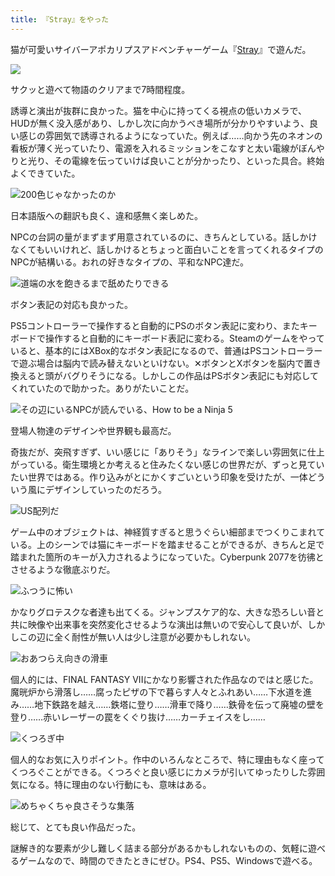 ```yaml
---
title: 『Stray』をやった
---
```

猫が可愛いサイバーアポカリプスアドベンチャーゲーム『[Stray](https://store.steampowered.com/app/1332010/Stray/?l=japanese)』で遊んだ。

![](https://lh3.googleusercontent.com/docs/ADP-6oFUM-X5z_DKOPXfe3t31DHlS8G3SaQq6-XQ8B0JUEYPPIqvNJBMX8r7FHrJlLiQgcXxBVGcRtlcn1SEPtQBM2WWL0GU0o6JYT5yZTNZV1d9tZb7hFxkpKL9xsT8Bk_2TJCagOrC_j_fM2DuuUEI8lMHWDgyuWQasOKto8tchT8Apqs_K6sYiPFiVS3_aN-NoEqKoJYDuPGzwhOX02HjsEER3fY7bWZr5vY088WHiOhsCwnOrEkk7Cy5_2hBb6hD0gpuPhsS17V7Z41TrkPR2iQ8Bz9Oy8IjJmOexiqTo1ZdAEHv5a5l5jieaCtP_O-sKiMX1KcX2H1LxAV32lUa7G5zIzAKBQuyff3XIkIK1-nDPYpNrM786J47vda8Wj0VwgObUGLsVBO5-AMdZrBrUqtaKKShSph-cBwd40nbTtsai6qFw2FpxOmBbuvuDdyNGNA9kN7eJ3pVopDKRmNzD4z0zrS-kDQFpNNG7AjByJIXSqoihCXdLxTTIu-5Wp5Yvy4DySsk5NDD9vzNfewGgVK0QRyvrjJIDeEEw6yfLtHQ5YVKuLStFWE64rYaiRv7td8oGwfPICRbNn8kAjx0dUocP0VfYxcKwTDXFZW4syUEcNQVyOylHMEP5LXXtTM-6Rndt1wTobyp9Ci1_Zjly7wU-Ppydv6UpH7T4SEoxhME-PdxbPaAlWPHtOY4Scg0iuq8YyKx7AIL9XS7leEjssYL6j5YyjYmEvK-EK1yZ3Lxrgb01idHqlUf7jqmgHiJ7VNbAgf283pYJRR7wFtRcmh_TDM2-CSgHPysgy4tZk-msx8fmvGOb4nPJWAawjw1IVNpD6thBHoSs-h94vJDvyoojGoOwSoup4zg9ppyHFXSMbJhcEl0vgxDVWChbO4Dz7FlU4_tL6CQ5ODdwWHSs8924MYGWZXHjtn2bNzLCMpvuKQiJaliFNq9PIbRKUJdyNqOfbKQIa9kyGtLYWesm-UOPzMa58r6Oftdqind-VV77mLG80ToFEMBsTD6GNp8uW9cmzmT_fO8ccSbAbvKdCX5m9b01qClrJ0R7s114S9E-pIuo6q9Icr6VsQyVdfK6TmOKVHSq-wWmmEjJ6PwffzLpw19YEol5h9ImHJeDM1BTybbBDLCD8jxgGklM30frpSZKbO9mnD9OPihYB6nzzIHHgTxCHL_A5np3YPjc2PK-ACWRWcNUqYbPp0tTArOFHrwgeyKgXbYgFB4EOgciHiCj27_FHedxb9nu87Gb_V43Z03Vg)

サクッと遊べて物語のクリアまで7時間程度。

誘導と演出が抜群に良かった。猫を中心に持ってくる視点の低いカメラで、HUDが無く没入感があり、しかし次に向かうべき場所が分かりやすいよう、良い感じの雰囲気で誘導されるようになっていた。例えば……向かう先のネオンの看板が薄く光っていたり、電源を入れるミッションをこなすと太い電線がぼんやりと光り、その電線を伝っていけば良いことが分かったり、といった具合。終始よくできていた。

![](https://lh3.googleusercontent.com/docs/ADP-6oFtXBFVTd5tA2ZfkC3Aj5x2SFeh5tC_FoMZO5aO7VmTPRRJ6A8nA6o92euVyfrzD_mwq1VZiyVC0SWgJsKQcF_-NElCapkEPAE7BKziELT_qGmMeVJY_aDjkavgsFK7Nbz7YAsh2_oEnBnc85YvWxrXNL014WNLS5yNs5P8tW5evxB67SeIuDuZ8gPgWU5rrVvWgaRKaoO91GwbgqDBJskwJDuA9EEHm3rDSo5KbPZNS-sQD4rbmR6QBZvaPjxZF_yjiNYh_2J44YUxV6DTkmxdySHY8dT6-lIj1rKm5JOXZxabVGcjq3VJ8KSGUpaMLDPre1x1EqxwONVnJ5CCUsdveT5j7KuYbLyLajDFkB6Ek00BNqH4VkuOrlMdwN2MUgR3w_-aB91VBkSbrwj884BcdogLHYfKx7y1KGwzT_uBTs271aUTVVB9lIVX2nQyblkq2fVZZNrvRH2aTlO0MNY3mDbLnPnFxAX4IO-EWB5xgRw3z-PVKv2eWLe_epFzckvM3EhJHmg2k-SAY4MFT7Z79eHUJXdGLTHnw3gZiEnhaiR5hK001cRswlVgp1bGj7u4LT2OQBuOfMWIOA6BcKBgCg3By04NUJlUoQHp1wPp955fOnj3XOjBeAKa4DHrPswLa8d2Ef1iO_mppRSZqJgpOPIOifPsUuoflgYHspiYAP4cn_rRiE2098bKw-46R8RzpCldVlc-iHMeYsFfaxZktsjfOcowbB_pWS-UlKAiMy4s9U8wMhn1ik_sRUNsyMy0R5EstVpmwDuW4nyTd1V_AMveK3hmSNj0VlOyWWvA1iX14YVrgrFqT8HueU8UcH-fajHVzlYRv8zhYqR8n98QQX8PX1EfI553F4eHWpKGKUgrJDFb5rDsRUDqT5_SK1mS25k53DTtIvfszgPrau1Sf_kGiyPyQY561p4Sed3hIEdho8t6bJ3caMnYHcpUr5TC5HIRm9a1qC-vIs7QfUKwcbYERwkT6sDfWpgs6W2mZm3PodpFyCbdOsLNAo_bWeLfXcnep-bUpMzA9BVlGUnyjmQauspoTtNs9W5Qgi_eyPtFBhNV_bxmNrCT2CdkH0eK7Hwx_3aofe3omfffJLggQgrOEbZCh_-pxNKraLD0hjTZvDQpHvFRwKr5aPpc0tArhNUifgjEkpliJkoewb0-g-ivSio1cmH22b_SPXmMuZDkSeGIW5kwl27P0uqgNYQb0JNKuy3JmpJ0jgjsHDnN6t37FQFDdGoySJn_RSsYQYNwFg "200色じゃなかったのか")

日本語版への翻訳も良く、違和感無く楽しめた。

NPCの台詞の量がまずまず用意されているのに、きちんとしている。話しかけなくてもいいけれど、話しかけるとちょっと面白いことを言ってくれるタイプのNPCが結構いる。おれの好きなタイプの、平和なNPC達だ。

![](https://lh3.googleusercontent.com/docs/ADP-6oGfw9F0vPzIY40_OSoYb_oc9u1LFcwCEwbVca6x7SfvNouQyCDPvn151O0LZF6kjORHE5-pmcZR6E-OSiVZ74OMBP6fnHEaVOqE4IIJpWBOXXUm9rkydUAUNuzzMGeF6PGueaRCpCwehJ7SQJ-ZpOyfHghxPKYSa6RRlsWEVcu9fzRM0midKXLVP0neYoc-kbouwDMNWMoN3KslwjYt2a9qCuThRREinSCwduMG4Bl2o3bY73VcMbUxZUhLBm4mq4J9nwNGc1_xMzFj3Rehq-0Unx6jGOH54zyzdIAF27EgwBRrf2oyvyPlwAkxVl0WJFR1_-Mf3Cpre3d3-XO8P-2AeKC-mzqg5_MNzoDfE3AB8y0QQiiKSwOBD0JntiEBlHkqbUDIp8k8Lm_T8Oje4tKlBitunMeJoWIpKl8_8vq3T6M9dJKLLyDZq9KVGy1TM3tNbz61stUWtq4chtfg5vpWVNpIVp23FAeyhnAjH95ubGYY3q1aYgZ9sg6sxPgcqu4QpRNXmcD_tByyG5HcjrbI15uwCCDZBanOOl7HOWdkcFp-toC4Ua-IR7dJxRJn8hCX7YBz1BBcdTxt8jNWuQI33E0DSFnI_XKB7fuwbqfOVjw-xZ8qF-CgUREIyd60KUhnsCjgG69jj4c_3ja0ZZcq23NcfzmpqRX_H7I4WhRit0G29x_aG9jQLRg6qPDo9jSVOINXfw2UetPaC9jym4-5hmpkxooBOyyclItvPaMxuWZ8VkY0zWawW95VWRZivKYsy2f1FAE9jc2M7N8n232-MYQ8WxWIU7YRein7YVc8tWyQECP_EsmDrpFCp1ShDpxLxhRTAkP-YkVk4YCJvY6uvzV7Tgtbry9AXPT9mV0-kUy2K4UHfOk4Cz8JxNSZShwKM2iQqbEgLwVvjV-xh5YMa69IK016PUbMD-DhQy7TNpWclm91JKvOecT_vbOAakijLl12bksYn-g7q4MrPzFr_6ml4akY0u6IR1292mkViFBHjA069igxfV3MxjturoRzh-TcZmoh1xfJa28AukZX09BVDKiU-apHtKuNReG4zsGyHs6JlnM3f-qnUnmFxnuVvOLxdLGTXAN8cX6PVuNy5L-pKeGJ1uLb7uMhYXKiyVD1ssASwVJuR4OfWiU3LbxUwS-tJaCU6ljtLv8Q05I9zkunmswifnUXxGJ8K4R2Arpv8aGxG4aMkKysMDIugECwgEovIYu5aTT73rcFe8BPzubP4CrBJ5QIKs0UvY9nl8bAWA "道端の水を飽きるまで舐めたりできる")

ボタン表記の対応も良かった。

PS5コントローラーで操作すると自動的にPSのボタン表記に変わり、またキーボードで操作すると自動的にキーボード表記に変わる。Steamのゲームをやっていると、基本的にはXBox的なボタン表記になるので、普通はPSコントローラーで遊ぶ場合は脳内で読み替えないといけない。✕ボタンとXボタンを脳内で置き換えると頭がバグりそうになる。しかしこの作品はPSボタン表記にも対応してくれていたので助かった。ありがたいことだ。

![](https://lh3.googleusercontent.com/docs/ADP-6oHoqIoBrwMmP_gFWPRjVHueBFHNn68cVnfeG1GcfWiYE7ukk_NdZgelF_HbyjGvDBoWDBIEYa6HCCfaYrBX0tMVZbpHII-klx1n-95-omKtG7jS0xf_Vnyq1e1a_rzy98E7gvOB1LIhOldyRwawNKG_PeeZYcrc8L1HsHenk8FcQokO7uj887eqlLmLzcPEuyttuT4AancYONhej0emhiAgxZct6nvXP117lU7puCOZT33eI4c0A_9gkBW-fcn-gaj41tqDBSP-N-1xM1kBegdQaWszoHf6qeNZPPzr0R__nCIcsW4brR4dMBcQajSdsj4G36DC4nlArN9P9n-3tYjtoyZFFv7Vf_NIoWhVmxyIYHHsyx7TWjk27uZdJoC2UtgeKYWLFly1L72M-STszS12i4jjJ1aAo09aPqVUq5XqyOlkTKJUIVC-qeCqDG3LcVuPuhBVO4ZS9fFRq0ZTvU3xH5nN6dixt9mzorJAlsAYxEwH-yy6f27aY6jan5ld-aL6GxdqXML0Lhs1HqEcv65cdFXzbAudZmW7XDp4hgwm3rvEDucBIdd5UNbndraUqqiuZQNouRl27eV4C340837bzcLvbU6PfqOh10iWk_VJWb6CGeymt91J74lpuouM116fZxXF9x4W0hRGwDydBo-NJAWUYaLktbqU-schQ0ScJ9R77_1HsKz-Hitpgr9DaUTPQbbsbsNx9fq_BACkLBTA_xk12sNHNuZOrIZGax5f6YeYdw23R_zvn5Z66UFQX6vWbSnDWq5l629SnBTjYzC8IQ1paDY94BtAEzebEHEYxF8cymISFTy0rA5PoClbawBxlIFiEAZfpaXcfWWs0tKhdFCuLTebFY1n82fgeDVbJTp8BDnNrcGrLC4L6weUBrF8gA3Q3PV3zL7Y0SH_zQCQIpcG3ccwJQmxFc0yogl5b1iubYZetveXxGFdVF_Qbsmc5grfHc7aNQ30nmbFDEi2OWdMEcngY-poVghDUadJNXOMasT1LigiLO9vHI5-Tx8jnuJWVkrbDG_6fxcr-ZdAwUrsJs8j4wurd7yBwDYYv5O1T0IADPMh6P-Eo6-lzO4Y-VYsu2hzCkANz9i4Ktk-3iym0vppYOqACj6acLp3_ltvu3O0Izx-DEOckVQqfKMwIQTslpSG3zdLCiPa5TCy2XE5tKubmYs0Hv_wr2JoXPg2Y2x7FIUNpUU53ISF8WH34q8-oOtUtBflnBM1_NFVFx6KETMTs2PPtlyEkoIpUlvIrg "その辺にいるNPCが読んでいる、How to be a Ninja 5")

登場人物達のデザインや世界観も最高だ。

奇抜だが、突飛すぎず、いい感じに「ありそう」なラインで楽しい雰囲気に仕上がっている。衛生環境とか考えると住みたくない感じの世界だが、ずっと見ていたい世界ではある。作り込みがとにかくすごいという印象を受けたが、一体どういう風にデザインしていったのだろう。

![](https://lh3.googleusercontent.com/docs/ADP-6oEr_tqzcwOJdv13bua7zL0MBbzsrKz1IuJpv_-ErMXchgtm8Zk8ByAO-b0kBmQIr8pEDjr4Is9ZGXJKZJtUwswSel0_VXPQgg3iB3Upg6HSqs11d9cubRXe45iYFDdwGhux3b9sg05IzFX4PSxn3qyccKgcTrA5-dmfxhFSUVDJ0hI31I-Yl8UMBPZtpUkvGlVMevGtfVcX8DT-dkX7uL9hAak_62fYc3ivI1dXX1Scv2toK2aTV_I7RMkiB3H9e5qY94FXsFulfb2ODjN2_C-kHg5C6EV337vyc5HLXSNQ_7hsPPOAbAUJgNwoYht6wjv52uzhCDoj5yNUijIgNkcP4X0fSRAh09rBvf_9ApvEtYLX6SUFPRL7GO6oQHnPm8DyYOZN451kZfZXGcy6uPau5S4sqmeBWtGQKE8QniVjDCy0Fi29o38oqcnen7B63y62vx_1UBw3AXvl914j8PbjqLN0WcQ6dbN8ReYDeNtoGDmaZweInwwlh4PhNdoBBVqTsqOrCqH09SIn75NtHQg_TBLOS-04CNS-lw1kKc8ucifbm_UL0-gFflQGwouK7K7DrxuEaiU_f2aTKfOmp3g5sBzLF6CEW9j6HkU7k5z3DQoT-iewoF0PPnLLLhSl7BtdNfkJJtBCewrFqrdN1rNnrdueQNEQYHzu8BxUsmYOwbi5qc5fHgf8UpqDKMvSQQCGU208RLt_zpf7zWpPdkIC4h-bt4syQKN1FCXyQtvZLd43XskNiSxE1FK3tAs2iIAHnpXFP3hReftlkARMW03PvExUPsO-xTSIvZYWM5p6R8VVbkVGqcHDE4y9EA6A47hSB39vYZlTcPUVW7X0rLPRzWPq1pG2ESk5VJs1mrMXBRUnPH2sV-Vt9sGkeCwt0BsJWNfJ3ND6IbS6oQV9HhgHMS7NSIi2YypcN-x_dF0HS2v2HOqDrGr2-HwZi0qPeIXC1xIvIO7ruT--17f07fewEnQSa9u54c-TsBz0oemn2xNb-O0LKbKlubp8XEXqdU7FbP0SrEHymz5mrpyIYxu4laKb2y8hXSPYN-PUD9A6TAsHstLvAXCtiKSf5IuH9p0-_Q71-o6u1B1BW0X2xXt0Bemwrz9d2Nc6ElPg-Hqo5Rm8abl8KH6ohYy9CJeuKTkplcjUINoUHSomLyAsq2HDDoXhop31fhry73XADWPa84j5ybCGF7T7R7DX3ROwO15rs-a0tQ0MbplH9nNWxyCUtDlTafMDC-b0a4rOZTWpsDslvQ "US配列だ")

ゲーム中のオブジェクトは、神経質すぎると思うぐらい細部までつくりこまれている。上のシーンでは猫にキーボードを踏ませることができるが、きちんと足で踏まれた箇所のキーが入力されるようになっていた。Cyberpunk 2077を彷彿とさせるような徹底ぶりだ。

![](https://lh3.googleusercontent.com/docs/ADP-6oFcd5yjeNWiXzMZZL8Qs90-fYjwrbQ9ovute6eV3yBrzpOlCbcWyrMh5GOf2iwKbbLiGE74uQYhY94aIn-t5pWJAWiNel5FPaOy8YvVAMaROHhQGHEaZg6KQ7MZ3BdbGbuo1kAc5106A-oqpoxgijirNGR16W-wvj7zPfWqvM04gWg-EqrugaIoO7q-yzlSs-42_eDQA3Roo9TjruN4BAuSe8slpkHDGvfBzHuQzFIOppDMfzYorWle1bmAFb7IHtgUqjxK-DnY74pk4TZQat08ZuG-mv5YlBum7Q1cxVHBY9q0SGnfKjfzXmdhWsRdhCYIK0oggWoYOKYZS7cNx45A31M6W897kzCbt2Y5lUPflQxYB3gXWWUnv6JWUYiHFUjz6pMWQDfXvcytCa0eUPcXDhhn6pScnHTj1eoi_MBK0aReiUX0UweMvfkAFsPsKFRYtbsCL1vbrSdDHMY5N3FI1OEYJSds9XJsNnDsuSGZuEB5x4umj29qdjKi3-g_AJOPvjzy0stE7uZCmxu_noYwWyHkJS32UfSZBpz23bc1GlH4LndaFaXYtXgUPJkNFBFi-e5YBzKwnOW1tqzyd3E6y5lEzUY-XN6QmEjzhKMGxBkwvClwAmtzEs-2eMjQUSIz0sUvibiX1GaKCvugg3NOlYMjK__lfDDgJA-GOTI2a02DE_KVN0dXAMopG9AjtRvf0tVlglGcB55uezpNlsdMBCyc-v8e3F4UrGqr6btps2xCoQNKK7Dc1QtMX8KeRRo68xyIla9Q8KLv7x-5n7KwosnPJXSPD6Y2_uDWjY78ygdl_ITxotdlYTw_OASOyBli9Zj_Q5WYrUCAvIph5SN4qlt6gVlpcTQqbjTI_0PZ7A4jGmbJ7gklhm7PuNluXAGS59qsNmZdtAGCYExFSjSeaWCXXiAIvTkH-3qhXe1YCmFxhtBr5NxoyE9FkbrnxBFywcdWR3T8Mt1untS2lAQafr0Pks1iUmVTA34KsQYdUUAZ7ctlCRvmp7CDNsxiZ79w_TyRAN0VWkKUq0XdcRN9E8TNXW2_v3AWXSB_rkiGoswIrEIZNCWGlX4Gg2qlqbs3T2yoR04o49GYOOZkacAU6LEi2lIbbe_id3n9JpdyvqQBF3l079N4XeY1MBXzldhSM3ExpLc7Ej8FyLdFWi9nQUHnv84P9VlywuFslrKUEpE9z_sCb_gePTwwJHPK5DjSoEr9C3XcgGx4rc1YETMzBk3GNToaod7aE6o3QtAtTSGZ5w "ふつうに怖い")

かなりグロテスクな者達も出てくる。ジャンプスケア的な、大きな恐ろしい音と共に映像や出来事を突然変化させるような演出は無いので安心して良いが、しかしこの辺に全く耐性が無い人は少し注意が必要かもしれない。

![](https://lh3.googleusercontent.com/docs/ADP-6oH9FuDU-1FGtUqIAOj3leJ4neU7SaQ6UAx2uUbsyTeLc8-skXx2kzRA3MT3JOnc5rIiuGZBpMQsvYfLaIjqnkOM_IqMpK-3PJ7lFjbcblJUkRMTUaC_4HQfsHG0zchZg3jujrXV-TaxOGFKd9_bHiW5RJJ-dcXnpTlnHEjQSy4pv64Eq6EyizZAAhsHPvZHu1kL0eLsARzDfyk2ohmMrK22wlhODCqPXHbKGylht3WgNji8Ttb1RnYWhB3H189AxV3qdICVmSaU2Mqih4LvOqAFjrB7_IlCWxbsLenFIKsYnCmZN9xyDgk8DlQk21kNtMcXzj5E7_LqxMh6kg2gd_cKlDfcSus6NmeSQ3yqeTSWKR7_lIOmc8es0Z2zq9VLrz7KTU-S--NgCaXntjasPHGfLRaLxi4ZAUHyARUBUOMiI6wKILNi9drpBjVsU22zPloBNV0C0KcAixgIYH3C2fmrrNNIQ1rl7Np8Yd_kxGv1wAuZkSP9gfUrfMG4cicDDp6C1rSet-XYyUJscZLu4G2H4BMED7wWXAvljf4nW1IYAFO08EKchlK0ZNE0tS9wmsFs3zFWRCLwd8vUuMX6qw8-QoeSRaekVVN9yWM9XVrgULbK6OPr4-zEoEVqxkUCAxblnaI2cT7Fd_AHo4_7cEV5jmoVycNUYGNa_XQ5h6xUPEogw3zhF8fswqAgYRYNRNMgF9qJyLepf-QP2O43Hzvj0gxzQppa5S4dYnQnH5pmFUxkbXCweJ_tUevdSj5xZhnodsar1XwsbaBQ-KqNQW_GWCaRw4gkFkhiFhAgEvnLpKpqb2xnEaJZ8OURj0uftIncBm402twl4mjAUE9ZbQO9j99rvwH9u81GIypf1uT9QT59O4xNE2kw2DWpCc8JVyzG1B_6R6B3t1JF8OzUWcAl9sJYlTiXZvp_cVbVfuhhh_8EJ4V5HOtbbJ3yWcp5vic9FhA7-CHKxpKB7YO51-4b9SmDnWSv5FpOP9N_dmOFEDEtzyja7uDpjs1ard9FLR_ZuiEID-K-taQaHWuIIwLleXKfOXfTIHVJFRKO0cYFJAKJvlg3fpBr8YkQqRKGy4mGsHSKjbn__BG4hWGJq6p4RwriVe9TaHAOXTR3RR33VRY_g0FCu1I7wfU-qHH8SnflbSyNXJCJTKpQIBZmSdxwMcQuS0RvpSZkbzPM44a30pcUTVwAVAOm8B1n1UNRuV4pRD1X3EVzZFb0KIr7h7kXppcGTW_uj6PPxe-bSNjC7jJ-uw "おあつらえ向きの滑車")

個人的には、FINAL FANTASY VIIにかなり影響された作品なのではと感じた。魔晄炉から滑落し……腐ったピザの下で暮らす人々とふれあい……下水道を進み……地下鉄路を越え……鉄塔に登り……滑車で降り……鉄骨を伝って廃墟の壁を登り……赤いレーザーの罠をくぐり抜け……カーチェイスをし……

![](https://lh3.googleusercontent.com/docs/ADP-6oE6QwbCHawjr9zIX4mW40Qt8Kl90uu_ds2cMwgc9U7PR6-xQiETybe9g16GhALEoXPjuhegDgEPT00VMmID_wux6baeA3f1pymFIIvnaCRyfBpXGhUjzmurM8QjW8KuF2y1QNaAzVTCK7LFIa32HTF2zSPoEuW0qhxNHuI6M5Q4LzLRF0uyIKi621Joe_mzwjYCRS-YjoUKUP06IHHAPzWzDwmz92qJDBkyNgTxK-MrczjKPWv--sJZpc-t84i-sP_REFN27PbkseLfcnvcJSKE8fZVgK8qO1QpfhVce2YoFOPTOP3iQurlI0FbUwEi4pl7wSt_FcXcEKYgSjzMHCb82mgFCN3uQA7B4SKgtWSUDpfdONhmOmuG3PdBwvBzbI8ogCjq64FEyx6BRpIYavnCQxVAgN25wTAjnpe5IDz6WCgPk-g5AhU2r8sPQ-ZfV_VH-CuzL4aKvnhYA3LIKTm9CfQmgITEgsZbwCSTahA8yWukbDxKPTrMPCYvbOB9G5cFDOkEvhcm7CARnMXRDHppZCISFM_DseZB3wL3jzjG3FrqL5FuTzIq2LgZ6d8qyAmX0NXUHlerGdS_4xP3ESp6nEeRH4F6WpSI-Pz0XJtcLNtmvUY3KFdz9bScxT1Nq-1hJ5u07DXGuHvw9yFwLqrOA1IYVm0iazcxteVBmVa0xAB9azFVlbh1ZAgzLBXfO5bFaQm7j6U46Y_7PJhjJgIEGKh-pfrcoqPV0yCLe12-z4a4MQHEkxrZ1yeRrQkk7A2_28BfT1a5WgmS51jOM-9zxOxKFYx1NpQalzIopenSp5EqpQ40uZ1FwJ8fX5619QiJzax79gVJmmqElohLkQkv-nbWcZafDHslIQyosnxV3oZRHhFu9jO0oTKJWsOpHxTjLEdcvanXdIPSJAz3nSMxLatRYUQGMFFkFtQtAv5JiCk-sUMJov8VbD0z92DbCClSibnVeR5JjbluQCCNLs_0HlDY7VsbNDG64JbM_B6oVWHxBSEsFRBN3AefA1qBHvgvyuQzzEKuqRPA2CRfyItm6GjB-PkjzaiVjtKXzb3GeFbSdqRNA6zltiWU7rsM6MCYSTI6KHRUQk7RYjI-zkgm0SWLWUkW-mIHNrN5i-REz1MrDj1Yi3C1NosrqLSad8AOssuNQ9dfr6XldvOu_KZM_S1JFjlNaGzJyHfR_u8tSQQ1GGxVVP6jG8kMD1AY-AwT1Ob7gMoSmkquyRofp0AAxAHpP2btxtNh_QM99_Sjrl97fA "くつろぎ中")

個人的なお気に入りポイント。作中のいろんなところで、特に理由もなく座ってくつろぐことができる。くつろぐと良い感じにカメラが引いてゆったりした雰囲気になる。特に理由のない行動にも、意味はある。

![](https://lh3.googleusercontent.com/docs/ADP-6oHuU8JpvJuPP9yb5iK6qO3qtiVLqljgBkjavTFh7ug4-lPJF_iug64u7WEaYABiP6vQBYprJXpIICskqTWtTkHvSPgZdskfeCIdmUHKbzDfKbMKmTSZ_FlNtgyCyINSak1jkLkIzohXYe7HrQLUX4GgV5LDKws2fKuR0WBlyJITzf9HlTVn8e9vT5gwetnaxnYE4Qa_RfcDn_8SRTAK0nARsdME3ULDwdsK_-eOWXHVEUL6ar03Jt-q9i4_4QSj7HbqQm9EODWSGWKgb7OieXlVJURwsu_mHn0A6o6unJNj6c4pgGNswtJq5cYDqgpZASa8WmIWght0zlyNYYwhOwNek1drTvVVqMyXJY2iv2JL34OVKkgB_j_psX7uAm9Cwdo5hcWFmDORDwZcZR21d45fQFvWeVIqtMgioZ4gN2WTOFGNy8w6L1mmmOclxkQefqT3BFePhgjpFSLaXNs-_EqYmRIOvcqrDwBrtzLOrtZxht0DlvF7dTKkqwV5wzM3StWmx5TSAb-khIUh8t1718X5Xys-SvESqgBCzbit42De3N4u8uLmiYOIt6ed0gKJfdS3TUj3MIRAg2ykKkgiin9fZT6NlccQ-vCPZogv6w0kr27N0qCDxJLODO8q6LeFW_-d1Md-b4l4ql-u6q71a-MYMqVM72hSGQPMP3KS08XORcejow7FI72q8FyK7W_OaC2RssjRO_GdZ96teEvyO_LkZbMSCGDaL9hCu-dAsxzs7qgPit9xbm3SF-NAfFBEZuauEKxD0GF7tHEA98BHZzVevF1L6d3gBSOJZ1Qa31F3xvMCh4tKs42iMe2kHsgRRfR4NFSq6qyxObPAbCGa1ISZrxcL5lIV2BXQ1OKQrJbK6N6Qn135nV4M6HzIW9d50-T8i_8Mi0ynFqfiXR35aL9V_INoHms3y2CmoMwkGZdOuVtS-C2lqSK881SZa_oRAnC6MLf9FvWnk6sN8FNYCb38nm1zv0zVem1FBd-uB9o49Cq_L-agjFMPTVWRoxqycBATxqgz4ttrZgGZRfB7Gs7kg0lxLXgJXLgA9s6FfQVczbt2h1fPG5yuEHIJnUdR9NWSi8i7eqiqoqMRF-0dk81JOa80JYAJ9Rf08R6yBHiwyN_JLgbRUukorLkCnBSNKTGaCjG7UXDL1ACxGyqR2_nraAIc2L4Xb1ow6-N5bArv4IZESWsPLDyYoPisjnf0fGcbetWy2VIO7v1oDNkDWZGCivFv7-WypAFZBP1f61nCtShQ8g "めちゃくちゃ良さそうな集落")

総じて、とても良い作品だった。

謎解き的な要素が少し難しく詰まる部分があるかもしれないものの、気軽に遊べるゲームなので、時間のできたときにぜひ。PS4、PS5、Windowsで遊べる。
